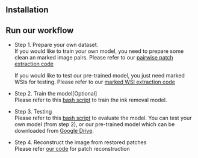 
## Installation



## Run our workflow
* Step 1. Prepare your own dataset.   
    If you would like to train your own model, you need to prepare some clean an marked image pairs. Please refer to our [pairwise patch extraction code](./patch_extraction/extract_pairs.py)

    If you would like to test our pre-trained model, you just need marked WSIs for testing. Please refer to our [marked WSI extraction code](./patch_extraction/extract_marked.py)
* Step 2. Train the model[Optional]   
    Please refer to this [bash script](./pix2pix/training.sh) to train the ink removal model. 
* Step 3. Testing   
    Please refer to this [bash script](./pix2pix/eval.sh) to evaluate the model. You can test your own model (from step 2), or our pre-trained model which can be downloaded from [Google Drive](https://drive.google.com/file/d/1kqmhp1IBpJlrY3KObD8O2FOFE4ya7iaG/view?usp=sharing).
* Step 4. Reconstruct the image from restored patches  
    Please refer [our code](./post_proc/patch_blending.py) for patch reconstruction 








